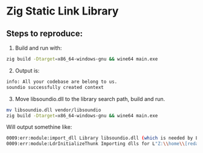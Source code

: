 
# Zig Static Link Library

## Steps to reproduce:

1) Build and run with:

```bash
zig build -Dtarget=x86_64-windows-gnu && wine64 main.exe
```
2) Output is:
```bash
info: All your codebase are belong to us.
soundio successfully created context
```
3) Move libsoundio.dll to the library search path, build and run.
```bash
mv libsoundio.dll vendor/libsoundio
zig build -Dtarget=x86_64-windows-gnu && wine64 main.exe
```
Will output somethine like:
```bash
0009:err:module:import_dll Library libsoundio.dll (which is needed by L"Z:\\home\\[redacted]\\Projects\\learning\\zig\\static-lib\\dist\\main.exe") not found
0009:err:module:LdrInitializeThunk Importing dlls for L"Z:\\home\\[redacted]\\Projects\\learning\\zig\\static-lib\\dist\\main.exe" failed, status c00001
```
